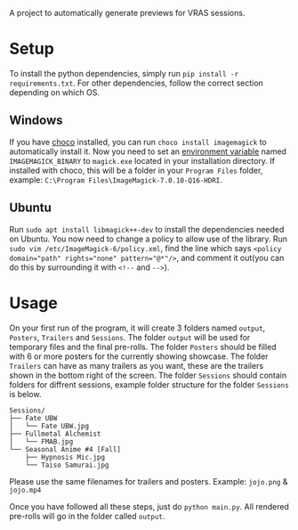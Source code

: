 A project to automatically generate previews for VRAS sessions. 
# Setup 
To install the python dependencies, simply run `pip install -r requirements.txt`. 
For other dependencies, follow the correct section depending on which OS.
## Windows
If you have [choco](https://chocolatey.org/) installed, you can run `choco install imagemagick` to automatically install it. 
Now you need to set an [environment variable](http://www.dowdandassociates.com/blog/content/howto-set-an-environment-variable-in-windows-command-line-and-registry/) named `IMAGEMAGICK_BINARY` to `magick.exe` located in your installation directory. If installed with choco, this will be a folder in your `Program Files` folder, example: `C:\Program Files\ImageMagick-7.0.10-Q16-HDRI`.
## Ubuntu
Run `sudo apt install libmagick++-dev` to install the dependencies needed on Ubuntu. 
You now need to change a policy to allow use of the library. Run `sudo vim /etc/ImageMagick-6/policy.xml`, find the line which says `<policy domain="path" rights="none" pattern="@*"/>`, and comment it out(you can do this by surrounding it with `<!--` and `-->`).
# Usage 
On your first run of the program, it will create 3 folders named `output`, `Posters`, `Trailers` and `Sessions`. 
The folder `output` will be used for temporary files and the final pre-rolls. The folder `Posters` should be filled with 6 or more posters for the currently showing showcase. The folder `Trailers` can have as many trailers as you want, these are the trailers shown in the bottom right of the screen. The folder `Sessions` should contain folders for diffrent sessions, example folder structure for the folder `Sessions` is below.
```
Sessions/
├── Fate UBW
│   └── Fate UBW.jpg
├── Fullmetal Alchemist
│   └── FMAB.jpg
└── Seasonal Anime #4 [Fall]
    ├── Hypnosis Mic.jpg
    └── Taiso Samurai.jpg
```
Please use the same filenames for trailers and posters. Example: `jojo.png` & `jojo.mp4`

Once you have followed all these steps, just do `python main.py`. All rendered pre-rolls will go in the folder called `output`.